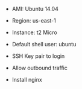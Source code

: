 + AMI: Ubuntu 14.04
+ Region: us-east-1
+ Instance: t2 Micro
+ Default shell user: ubuntu
+ SSH Key pair to login

+ Allow outbound traffic
+ Install nginx
